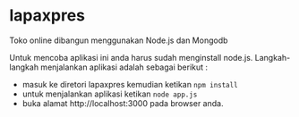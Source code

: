 lapaxpres
=========

Toko online dibangun menggunakan Node.js dan Mongodb

Untuk mencoba aplikasi ini anda harus sudah menginstall node.js. Langkah-langkah
menjalankan aplikasi adalah sebagai berikut :

- masuk ke diretori lapaxpres kemudian ketikan ```npm install```
- untuk menjalankan aplikasi ketikan ```node app.js```
- buka alamat http://localhost:3000 pada browser anda.

